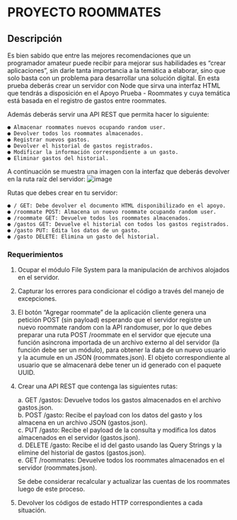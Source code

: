 # PROYECTO ROOMMATES
## Descripción
Es bien sabido que entre las mejores recomendaciones que un programador amateur puede recibir para mejorar sus habilidades es “crear aplicaciones”, sin darle tanta importancia a la temática a elaborar, sino que solo basta con un problema para desarrollar una solución digital.
En esta prueba deberás crear un servidor con Node que sirva una interfaz HTML que tendrás a disposición en el Apoyo Prueba - Roommates y cuya temática está basada en el registro de gastos entre roommates.

Además deberás servir una API REST que permita hacer lo siguiente:    

    ● Almacenar roommates nuevos ocupando random user.    
    ● Devolver todos los roommates almacenados.    
    ● Registrar nuevos gastos.    
    ● Devolver el historial de gastos registrados.    
    ● Modificar la información correspondiente a un gasto.    
    ● Eliminar gastos del historial.    
    
A continuación se muestra una imagen con la interfaz que deberás devolver en la ruta raíz del servidor:
![image](https://user-images.githubusercontent.com/98556305/169445439-be509fca-31ec-48ce-9412-ce2bb1404e25.png)

Rutas que debes crear en tu servidor:    

    ● / GET: Debe devolver el documento HTML disponibilizado en el apoyo.    
    ● /roommate POST: Almacena un nuevo roommate ocupando random user.    
    ● /roommate GET: Devuelve todos los roommates almacenados.    
    ● /gastos GET: Devuelve el historial con todos los gastos registrados.    
    ● /gasto PUT: Edita los datos de un gasto.    
    ● /gasto DELETE: Elimina un gasto del historial.    

### Requerimientos

1. Ocupar el módulo File System para la manipulación de archivos alojados en el servidor.
2. Capturar los errores para condicionar el código a través del manejo de excepciones.
3. El botón “Agregar roommate” de la aplicación cliente genera una petición POST (sin payload) esperando que el servidor registre un nuevo roommate random con la API randomuser, por lo que debes preparar una ruta POST /roommate en el servidor que ejecute una función asíncrona importada de un archivo externo al del servidor (la función debe ser un módulo), para obtener la data de un nuevo usuario y la acumule en un JSON (roommates.json). El objeto correspondiente al usuario que se almacenará debe tener un id generado con el paquete UUID.
4. Crear una API REST que contenga las siguientes rutas:    

    a. GET /gastos: Devuelve todos los gastos almacenados en el archivo gastos.json.    
    b. POST /gasto: Recibe el payload con los datos del gasto y los almacena en un archivo JSON (gastos.json).    
    c. PUT /gasto: Recibe el payload de la consulta y modifica los datos almacenados en el servidor (gastos.json).    
    d. DELETE /gasto: Recibe el id del gasto usando las Query Strings y la elimine del historial de gastos (gastos.json).    
    e. GET /roommates: Devuelve todos los roommates almacenados en el servidor (roommates.json).    

    Se debe considerar recalcular y actualizar las cuentas de los roommates luego de este proceso.
5. Devolver los códigos de estado HTTP correspondientes a cada situación.
